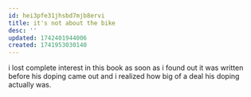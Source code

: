 ```yaml
---
id: hei3pfe31jhsbd7mjb8ervi
title: it's not about the bike
desc: ''
updated: 1742401944006
created: 1741953030140
---
```


i lost complete interest in this book as soon as i found out it was written
before his doping came out and i realized how big of a deal his doping
actually was.
